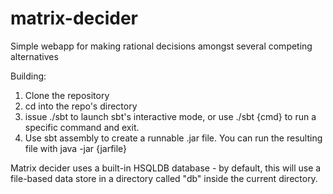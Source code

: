 matrix-decider
==============

Simple webapp for making rational decisions amongst several competing alternatives

Building:

1. Clone the repository
2. cd into the repo's directory
3. issue ./sbt to launch sbt's interactive mode, or use ./sbt {cmd} to run a specific command and exit.
4. Use sbt assembly to create a runnable .jar file. You can run the resulting file with java -jar {jarfile}

Matrix decider uses a built-in HSQLDB database - by default, this will use a file-based data store in a directory called "db" inside the current directory.
